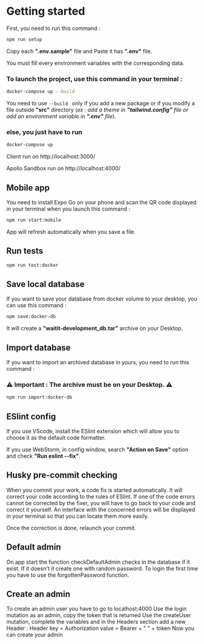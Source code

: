 # Getting started

First, you need to run this command :

```sh
npm run setup
```

Copy each **".env.sample"** file and Paste it has **".env"** file.

You must fill every environment variables with the corresponding data.

### To launch the project, use this command in your terminal :

```sh
docker-compose up --build
```

You need to use ```--build ``` only if you add a new package or if you modify a file outside **"src"** directory (*ex :
add a theme in **"tailwind.config"** file or add an environment variable in **".env"** file*).

### else, you just have to run

```sh
docker-compose up
```

Client run on http://localhost:3000/

Apollo Sandbox run on http://localhost:4000/

## Mobile app

You need to install Expo Go on your phone and scan the QR code displayed in your terminal when you launch this command :

```sh
npm run start:mobile
```

App will refresh automatically when you save a file.

## Run tests

```sh
npm run test:docker
```

## Save local database

If you want to save your database from docker volume to your desktop, you can use this command :

```sh
npm save:docker-db
```
It will create a **"waitit-development_db.tar"** archive on your Desktop.

## Import database

If you want to import an archived database in yours, you need to run this command :

### ⚠️ Important : The archive must be on your Desktop. ⚠️
```sh
npm run import:docker-db
```

## ESlint config

If you use VScode, install the ESlint extension which will allow you to choose it as the default code formatter.

If you use WebStorm, in config window, search **"Action on Save"** option and check **"Run eslint --fix"**.

## Husky pre-commit checking

When you commit your work, a code fix is started automatically. It will correct your code according to the
rules of ESlint. If one of the code errors cannot be corrected by the fixer, you will have to go back to your
code and correct it yourself. An interface with the concerned errors will be displayed in your terminal so that you can
locate them more easily.

Once the correction is done, relaunch your commit.

## Default admin 
On app start the function checkDefaultAdmin checks in the database if it exist. If it doesn't it create one with random password. 
To login the first time you have to use the forgottenPassword function. 

## Create an admin 
To create an admin user you have to go to localhost:4000
Use the login mutation as an admin, copy the token that is returned
Use the createUser mutation, complete the variables and in the Headers section add a new Header : 
Header key = Authorization
value = Bearer + " " + token
Now you can create your admin 